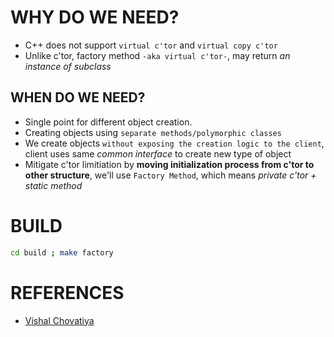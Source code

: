 # WHY DO WE NEED?
+ C++ does not support `virtual c'tor` and `virtual copy c'tor`
+ Unlike c'tor, factory method `-aka virtual c'tor-`, may return _an instance of subclass_

## WHEN DO WE NEED?
+ Single point for different object creation.
+ Creating objects using `separate methods/polymorphic classes`
+ We create objects `without exposing the creation logic to the client`, client uses same *common interface* to create new type of object
+ Mitigate c'tor limitiation by __moving initialization process from c'tor to other structure__, we'll use `Factory Method`, which means *private c'tor + static method*

# BUILD
```bash
cd build ; make factory
```

# REFERENCES
+ [Vishal Chovatiya](http://www.vishalchovatiya.com/factory-design-pattern-in-modern-cpp/)
